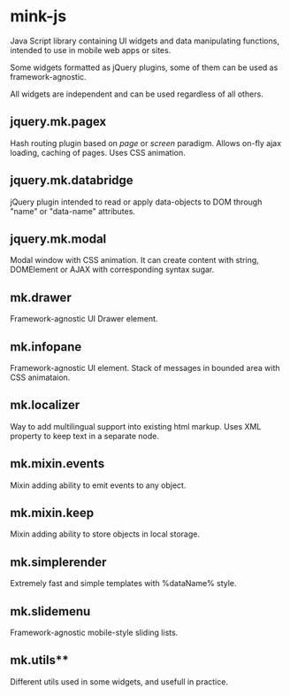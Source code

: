 mink-js
=======
Java Script library containing UI widgets and data manipulating functions, intended to use in mobile web apps or sites.

Some widgets formatted as jQuery plugins, some of them can be used as framework-agnostic.

All widgets are independent and can be used regardless of all others.

jquery.mk.pagex
---------------
Hash routing plugin based on _page_ or _screen_ paradigm. Allows on-fly ajax loading, caching of pages. Uses CSS animation.

jquery.mk.databridge
--------------------
jQuery plugin intended to read or apply data-objects to DOM through "name" or "data-name" attributes.

jquery.mk.modal
---------------
Modal window with CSS animation. It can create content with string, DOMElement or AJAX with corresponding syntax sugar.

mk.drawer
---------
Framework-agnostic UI Drawer element. 

mk.infopane
-----------
Framework-agnostic UI element. Stack of messages in bounded area with CSS animataion.

mk.localizer
------------
Way to add multilingual support into existing html markup. Uses XML property to keep text in a separate node.

mk.mixin.events
---------------
Mixin adding ability to emit events to any object.

mk.mixin.keep
-------------
Mixin adding ability to store objects in local storage.

mk.simplerender
---------------
Extremely fast and simple templates with %dataName% style.

mk.slidemenu
------------
Framework-agnostic mobile-style sliding lists.

mk.utils**
----------
Different utils used in some widgets, and usefull in practice.



